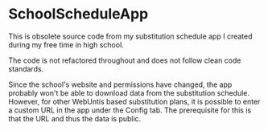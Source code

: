 # SchoolScheduleApp
This is obsolete source code from my substitution schedule app I created during my free time in high school.

The code is not refactored throughout and does not follow clean code standards. 

Since the school's website and permissions have changed, the app probably won't be able to download data from the substitution schedule.
However, for other WebUntis based substitution plans, it is possible to enter a custom URL in the app under the Config tab.
The prerequisite for this is that the URL and thus the data is public.
